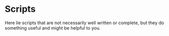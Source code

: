 # Scripts

Here lie scripts that are not necessarily well written or complete, but they do something useful and might be helpful to you.
